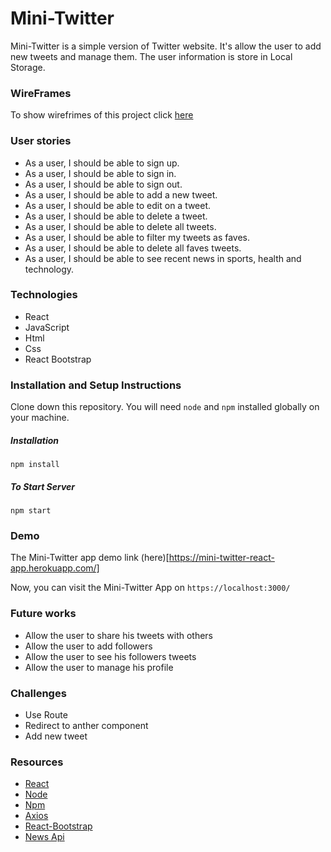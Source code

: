 # Mini-Twitter
Mini-Twitter is a simple version of Twitter website.  It's allow the user to add new tweets and manage them. The user information is store in Local Storage.

### WireFrames 
To show wirefrimes of this project click [here](https://drive.google.com/file/d/1JNOGqc4jQwCFth_0Sg8wr5tEJAxS3QE2/view?usp=sharing)

### User stories
- As a user, I should be able to sign up.
- As a user, I should be able to sign in.
- As a user, I should be able to sign out.
- As a user, I should be able to add a new tweet.
- As a user, I should be able to edit on a tweet.
- As a user, I should be able to delete a tweet.
- As a user, I should be able to delete all tweets.
- As a user, I should be able to filter my tweets as faves.
- As a user, I should be able to delete all faves tweets.
- As a user, I should be able to see recent news in sports, health and technology.

### Technologies
- React
- JavaScript 
- Html
- Css
- React Bootstrap

### Installation and Setup Instructions
Clone down this repository. You will need `node` and `npm` installed globally on your machine.

##### Installation
`npm install`

##### To Start Server
`npm start`

### Demo
The Mini-Twitter app demo link (here)[https://mini-twitter-react-app.herokuapp.com/]

Now, you can visit the Mini-Twitter App on `https://localhost:3000/`
### Future works
- Allow the user to share his tweets with others
- Allow the user to add followers
- Allow the user to see his followers tweets
- Allow the user to manage his profile 

### Challenges
- Use Route
- Redirect to anther component
- Add new tweet

### Resources
- [React](https://ar.reactjs.org/)
- [Node](https://nodejs.org/en/)
- [Npm](https://www.npmjs.com/)
- [Axios](https://github.com/axios/axios)
- [React-Bootstrap](https://react-bootstrap.github.io/)
- [News Api](https://newsapi.org/)






